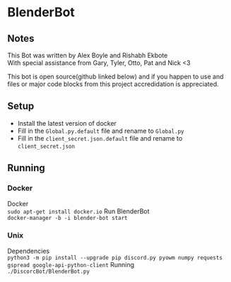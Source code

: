 # BlenderBot
## Notes
  This Bot was written by Alex Boyle and Rishabh Ekbote  
With special assistance from Gary, Tyler, Otto, Pat and Nick <3

  This bot is open source(github linked below) and if you happen to use and files or major code blocks from this project accredidation is appreciated.  
## Setup
- Install the latest version of docker
- Fill in the `Global.py.default` file and rename to `Global.py`
- Fill in the `client_secret.json.default` file and rename to `client_secret.json`
## Running
### Docker
Docker  
```sudo apt-get install docker.io```
Run BlenderBot  
```docker-manager -b -i blender-bot start```
### Unix
Dependencies  
```python3 -m pip install --upgrade pip discord.py pyowm numpy requests gspread google-api-python-client```
Running  
```./DiscorcBot/BlenderBot.py```
